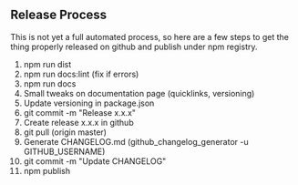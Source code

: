 ## Release Process

This is not yet a full automated process, so here are a few steps to get the thing properly released on github
and publish under npm registry.

1. npm run dist
2. npm run docs:lint (fix if errors)
3. npm run docs
4. Small tweaks on documentation page (quicklinks, versioning)
5. Update versioning in package.json
6. git commit -m "Release x.x.x"
7. Create release x.x.x in github
8. git pull (origin master)
9. Generate CHANGELOG.md (github_changelog_generator -u GITHUB_USERNAME)
10. git commit -m "Update CHANGELOG"
11. npm publish
